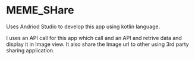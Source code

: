 # MEME_SHare

Uses Andriod Studio to develop this app using kotlin language. 

I uses an API call for this app which call and an API and retrive data and display it in Image view. 
It also share the Image url to other using 3rd party sharing application.
